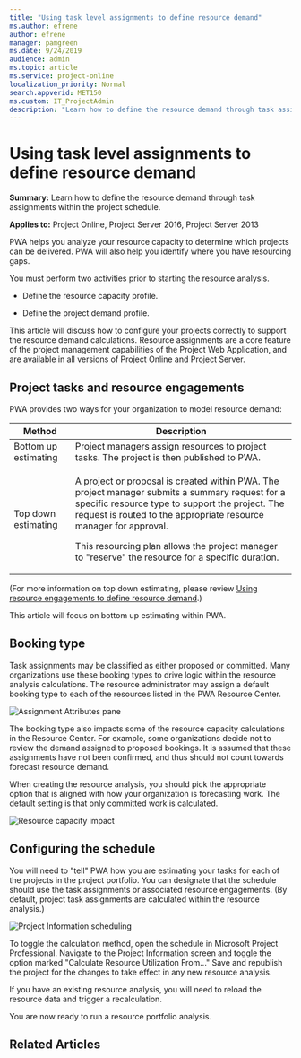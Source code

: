 ```yaml
---
title: "Using task level assignments to define resource demand"
ms.author: efrene
author: efrene
manager: pamgreen
ms.date: 9/24/2019
audience: admin
ms.topic: article
ms.service: project-online
localization_priority: Normal
search.appverid: MET150
ms.custom: IT_ProjectAdmin
description: "Learn how to define the resource demand through task assignments within the project schedule."
---
```


# Using task level assignments to define resource demand

**Summary:** Learn how to define the resource demand through task assignments within the project schedule.

**Applies to:** Project Online, Project Server 2016, Project Server 2013

PWA helps you analyze your resource capacity to determine which projects can be delivered. PWA will also help you identify where you have resourcing gaps.

You must perform two activities prior to starting the resource analysis.

- Define the resource capacity profile.

- Define the project demand profile.

This article will discuss how to configure your projects correctly to support the resource demand calculations. Resource assignments are a core feature of the project management capabilities of the Project Web Application, and are available in all versions of Project Online and Project Server.

## Project tasks and resource engagements

PWA provides two ways for your organization to model resource demand:

<table>
<thead>
<tr class="header">
<th>Method</th>
<th>Description</th>
</tr>
</thead>
<tbody>
<tr class="odd">
<td>Bottom up estimating</td>
<td>Project managers assign resources to project tasks. The project is then published to PWA.</td>
</tr>
<tr class="even">
<td>Top down estimating</td>
<td><p>A project or proposal is created within PWA. The project manager submits a summary request for a specific resource type to support the project. The request is routed to the appropriate resource manager for approval.</p>
<p>This resourcing plan allows the project manager to "reserve" the resource for a specific duration.</p>
</td>
</tr>
</tbody>
</table>

(For more information on top down estimating, please review [Using resource engagements to define resource demand](establishing-the-demand-profile-engagements.md).)

This article will focus on bottom up estimating within PWA.

## Booking type

Task assignments may be classified as either proposed or committed. Many organizations use these booking types to drive logic within the resource analysis calculations. The resource administrator may assign a default booking type to each of the resources listed in the PWA Resource Center.

![Assignment Attributes pane](media/06-image3.png)

The booking type also impacts some of the resource capacity calculations in the Resource Center. For example, some organizations decide not to review the demand assigned to proposed bookings. It is assumed that these assignments have not been confirmed, and thus should not count towards forecast resource demand.

When creating the resource analysis, you should pick the appropriate option that is aligned with how your organization is forecasting work. The default setting is that only committed work is calculated.

![Resource capacity impact](media/07-image2.png)

## Configuring the schedule

You will need to "tell" PWA how you are estimating your tasks for each of the projects in the project portfolio. You can designate that the schedule should use the task assignments or associated resource engagements. (By default, project task assignments are calculated within the resource analysis.)

![Project Information scheduling](media/07-image3.png)

To toggle the calculation method, open the schedule in Microsoft Project Professional. Navigate to the Project Information screen and toggle the option marked "Calculate Resource Utilization From..." Save and republish the project for the changes to take effect in any new resource analysis.

If you have an existing resource analysis, you will need to reload the resource data and trigger a recalculation.

You are now ready to run a resource portfolio analysis.

## Related Articles
